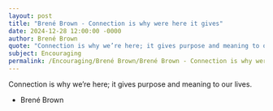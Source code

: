 ```yaml
---
layout: post
title: "Brené Brown - Connection is why were here it gives"
date: 2024-12-28 12:00:00 -0000
author: Brené Brown
quote: "Connection is why we’re here; it gives purpose and meaning to our lives."
subject: Encouraging
permalink: /Encouraging/Brené Brown/Brené Brown - Connection is why were here it gives
---
```


Connection is why we’re here; it gives purpose and meaning to our lives.

- Brené Brown
